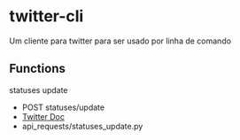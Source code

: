 # twitter-cli
Um cliente para twitter para ser usado por linha de comando

## Functions
statuses update
 - POST statuses/update
 - [Twitter Doc](https://developer.twitter.com/en/docs/tweets/post-and-engage/api-reference/post-statuses-update)
 - api_requests/statuses_update.py